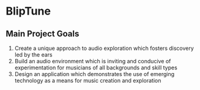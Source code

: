 # BlipTune

## Main Project Goals
1. Create a unique approach to audio exploration which fosters discovery led by the ears 
2. Build an audio environment which  is inviting and conducive of experimentation for musicians of all backgrounds and skill types 
3. Design an application which demonstrates the use of emerging technology as a means for music creation and exploration

